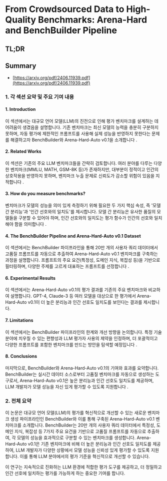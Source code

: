 # From Crowdsourced Data to High-Quality Benchmarks: Arena-Hard and BenchBuilder Pipeline
## TL;DR
## Summary
- [https://arxiv.org/pdf/2406.11939.pdf](https://arxiv.org/pdf/2406.11939.pdf)

### 1. 각 섹션 요약 및 주요 기여 내용

#### 1. Introduction
이 섹션에서는 대규모 언어 모델(LLM)의 진전으로 인해 평가 벤치마크를 설계하는 데 어려움이 생겼음을 설명합니다. 기존 벤치마크는 최신 모델의 능력을 충분히 구분하지 못하며, 자동 평가에 제한적인 프롬프트를 사용해 실제 성능을 반영하지 못한다는 문제를 해결하고자 BenchBuilder와 Arena-Hard-Auto v0.1을 소개합니다 .

#### 2. Related Works
이 섹션은 기존의 주요 LLM 벤치마크들을 간략히 검토합니다. 여러 분야를 다루는 다양한 벤치마크(MMLU, MATH, GSM-8K 등)가 존재하지만, 대부분이 정적이고 인간의 상호작용을 반영하지 못하며, 벤치마크 누출 문제로 신뢰도가 감소할 위험이 있음을 지적합니다  .

#### 3. How do you measure benchmarks?
벤치마크가 모델의 성능을 의미 있게 측정하기 위해 필요한 두 가지 핵심 속성, 즉 '모델 간 분리능'과 '인간 선호와의 일치도'를 제시합니다. 모델 간 분리능은 유사한 품질의 모델들을 구분할 수 있어야 하며, 인간 선호와의 일치도는 평가 함수가 인간의 선호와 일치해야 함을 의미합니다  .

#### 4. The BenchBuilder Pipeline and Arena-Hard-Auto v0.1 Dataset
이 섹션에서는 BenchBuilder 파이프라인을 통해 20만 개의 사용자 쿼리 데이터에서 고품질 프롬프트를 자동으로 추출하여 Arena-Hard-Auto v0.1 벤치마크를 구축하는 과정을 설명합니다. 프롬프트의 주요 요건(특정성, 도메인 지식, 복잡성 등)을 기반으로 필터링하며, 다양한 주제를 고르게 대표하는 프롬프트를 선정합니다  .

#### 6. Experimental Results
이 섹션에서는 Arena-Hard-Auto v0.1의 평가 결과를 기존의 주요 벤치마크와 비교하여 설명합니다. GPT-4, Claude-3 등 여러 모델을 대상으로 한 평가에서 Arena-Hard-Auto v0.1이 더 높은 분리능과 인간 선호도 일치도를 보인다는 결과를 제시합니다.

#### 7. Limitations
이 섹션에서는 BenchBuilder 파이프라인의 한계와 개선 방향을 논의합니다. 특정 기술 분야에 치우칠 수 있는 편향성과 LLM 평가자 사용의 제약을 인정하며, 더 포괄적이고 다양한 프롬프트를 포함한 벤치마크를 만드는 방안을 탐색할 예정입니다 .

#### 8. Conclusions
마지막으로, BenchBuilder와 Arena-Hard-Auto v0.1의 기여와 효과를 요약합니다. BenchBuilder는 실시간 데이터 소스로부터 고품질 벤치마크를 자동으로 생성하는 도구로서, Arena-Hard-Auto v0.1은 높은 분리능과 인간 선호도 일치도를 제공하며, LLM 개발자가 모델 성능을 자신 있게 평가할 수 있도록 지원합니다  .

### 2. 전체 요약

이 논문은 대규모 언어 모델(LLM)의 평가를 혁신적으로 개선할 수 있는 새로운 벤치마크 생성 파이프라인인 BenchBuilder와 이를 통해 구축된 Arena-Hard-Auto v0.1 벤치마크를 소개합니다. BenchBuilder는 20만 개의 사용자 쿼리 데이터에서 특정성, 도메인 지식, 복잡성 등 7가지 주요 요건을 기반으로 고품질 프롬프트를 자동으로 추출하여, 각 모델의 성능을 효과적으로 구분할 수 있는 벤치마크를 생성합니다. Arena-Hard-Auto v0.1은 기존 벤치마크에 비해 더 높은 분리능과 인간 선호도 일치도를 제공하여, LLM 개발자가 다양한 상황에서 모델 성능을 신뢰성 있게 평가할 수 있도록 지원합니다. 이를 통해 LLM 분야에서의 평가 기준을 혁신적으로 개선할 수 있습니다.

이 연구는 지속적으로 진화하는 LLM 환경에 적합한 평가 도구를 제공하고, 더 정밀하고 인간 선호에 일치하는 평가를 가능하게 하는 중요한 기여를 합니다.
